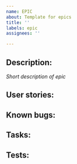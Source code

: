 ```yaml
---
name: EPIC
about: Template for epics
title: ''
labels: epic
assignees: ''

---
```


## Description:
_Short description of epic_

## User stories:

## Known bugs:

## Tasks:

## Tests:
